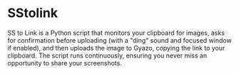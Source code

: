 # SStolink
SS to Link is a Python script that monitors your clipboard for images, asks for confirmation before uploading (with a "ding" sound and focused window if enabled), and then uploads the image to Gyazo, copying the link to your clipboard. The script runs continuously, ensuring you never miss an opportunity to share your screenshots.
